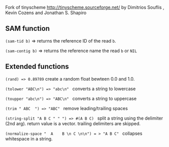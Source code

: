 Fork of tinyscheme http://tinyscheme.sourceforge.net/ by Dimitrios Souflis , Kevin Cozens and Jonathan S. Shapiro 


## SAM function

`(sam-tid b)` => returns the reference ID of the read `b`.

`(sam-contig b)` => returns the reference name the read `b` or `NIL`


## Extended functions

`(rand) => 0.89789` create a random float bewteen 0.0 and 1.0. 

`(tolower "ABC\n") => "abc\n" ` converts a string to lowercase

`(toupper "abc\n") => "ABC\n" ` converts a string to uppercase

`(trim " ABC  ") => "ABC" ` remove leading/trailing spaces

`(string-split "A B C " " ") => #(A B C) ` split a string using the delimiter (2nd arg). return value is a vector. trailing delimiters are skipped.

 `(normalize-space "  A    B \n C \n\n") = > "A B C" ` collapses whitespace in a string.
